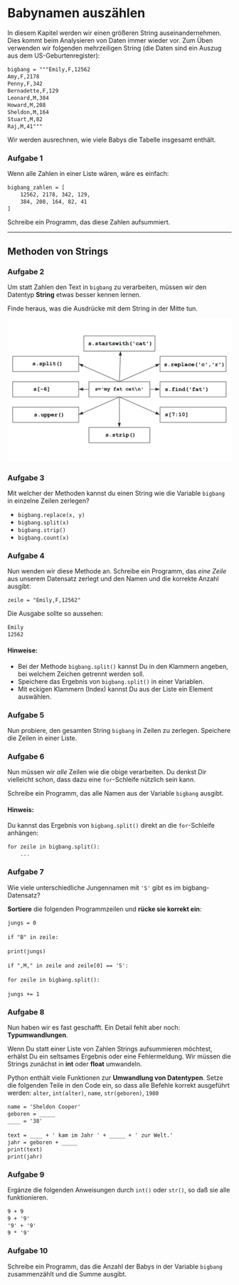 
# Babynamen auszählen

In diesem Kapitel werden wir einen größeren String auseinandernehmen. Dies kommt beim Analysieren von Daten immer wieder vor. Zum Üben verwenden wir folgenden mehrzeiligen String (die Daten sind ein Auszug aus dem US-Geburtenregister):

    bigbang = """Emily,F,12562
    Amy,F,2178
    Penny,F,342
    Bernadette,F,129
    Leonard,M,384
    Howard,M,208
    Sheldon,M,164
    Stuart,M,82
    Raj,M,41"""

Wir werden ausrechnen, wie viele Babys die Tabelle insgesamt enthält.

### Aufgabe 1

Wenn alle Zahlen in einer Liste wären, wäre es einfach:

    bigbang_zahlen = [
        12562, 2178, 342, 129,
        384, 208, 164, 82, 41
    ]

Schreibe ein Programm, das diese Zahlen aufsummiert.

----

## Methoden von Strings

### Aufgabe 2

Um statt Zahlen den Text in `bigbang` zu verarbeiten, müssen wir den Datentyp **String** etwas besser kennen lernen.

Finde heraus, was die Ausdrücke mit dem String in der Mitte tun.

![string exercise](../exercises/strings.png)


### Aufgabe 3

Mit welcher der Methoden kannst du einen String wie die Variable `bigbang` in einzelne Zeilen zerlegen?

* `bigbang.replace(x, y)`
* `bigbang.split(x)`
* `bigbang.strip()`
* `bigbang.count(x)`


### Aufgabe 4

Nun wenden wir diese Methode an. Schreibe ein Programm, das *eine Zeile* aus unserem Datensatz zerlegt und den Namen und die korrekte Anzahl ausgibt:

    zeile = "Emily,F,12562"

Die Ausgabe sollte so aussehen:

    Emily
    12562

#### Hinweise:

* Bei der Methode `bigbang.split()` kannst Du in den Klammern angeben, bei welchem Zeichen getrennt werden soll. 
* Speichere das Ergebnis von `bigbang.split()` in einer Variablen. 
* Mit eckigen Klammern (Index) kannst Du aus der Liste ein Element auswählen.


### Aufgabe 5

Nun probiere, den gesamten String `bigbang` in Zeilen zu zerlegen. Speichere die Zeilen in einer Liste.

### Aufgabe 6

Nun müssen wir *alle* Zeilen wie die obige verarbeiten. Du denkst Dir vielleicht schon, dass dazu eine `for`-Schleife nützlich sein kann.

Schreibe ein Programm, das alle Namen aus der Variable `bigbang` ausgibt.

#### Hinweis:

Du kannst das Ergebnis von `bigbang.split()` direkt an die `for`-Schleife anhängen:

    for zeile in bigbang.split():
        ...

### Aufgabe 7

Wie viele unterschiedliche Jungennamen mit `'S'` gibt es im bigbang-Datensatz?

**Sortiere** die folgenden Programmzeilen und **rücke sie korrekt ein**:

    jungs = 0

    if "B" in zeile:

    print(jungs)

    if ",M," in zeile and zeile[0] == 'S':

    for zeile in bigbang.split():

    jungs += 1


### Aufgabe 8 

Nun haben wir es fast geschafft. Ein Detail fehlt aber noch: **Typumwandlungen**.

Wenn Du statt einer Liste von Zahlen Strings aufsummieren möchtest, erhälst Du ein seltsames Ergebnis oder eine Fehlermeldung. Wir müssen die Strings zunächst in **int** oder **float** umwandeln.

Python enthält viele Funktionen zur **Umwandlung von Datentypen**. Setze die folgenden Teile in den Code ein, so dass alle Befehle korrekt ausgeführt werden: `alter`, `int(alter)`, `name`, `str(geboren)`, `1980`

    name = 'Sheldon Cooper'
    geboren = _____
    ____ = '38'

    text = ____ + ' kam im Jahr ' + _____ + ' zur Welt.'
    jahr = geboren + _____
    print(text)
    print(jahr)


### Aufgabe 9

Ergänze die folgenden Anweisungen durch `int()` oder `str()`, so daß sie alle funktionieren.

    9 + 9
    9 + '9'
    '9' + '9'
    9 * '9'


### Aufgabe 10

Schreibe ein Programm, das die Anzahl der Babys in der Variable `bigbang` zusammenzählt und die Summe ausgibt.

